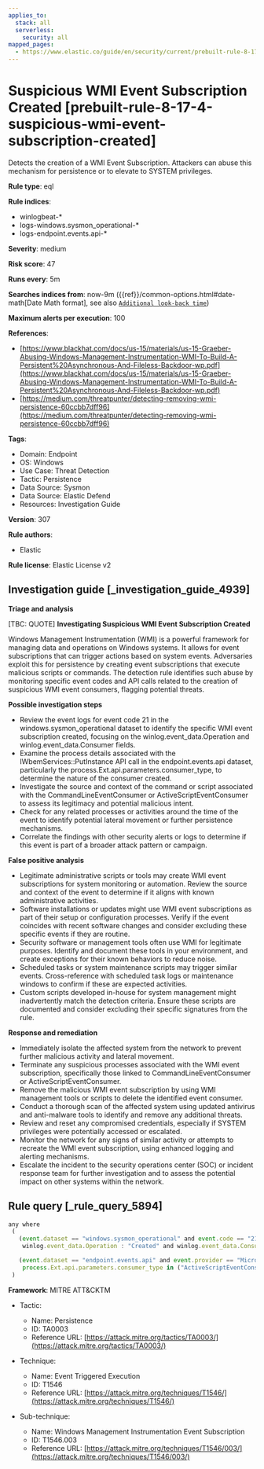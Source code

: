 ```yaml
---
applies_to:
  stack: all
  serverless:
    security: all
mapped_pages:
  - https://www.elastic.co/guide/en/security/current/prebuilt-rule-8-17-4-suspicious-wmi-event-subscription-created.html
---
```


# Suspicious WMI Event Subscription Created [prebuilt-rule-8-17-4-suspicious-wmi-event-subscription-created]

Detects the creation of a WMI Event Subscription. Attackers can abuse this mechanism for persistence or to elevate to SYSTEM privileges.

**Rule type**: eql

**Rule indices**:

* winlogbeat-*
* logs-windows.sysmon_operational-*
* logs-endpoint.events.api-*

**Severity**: medium

**Risk score**: 47

**Runs every**: 5m

**Searches indices from**: now-9m ({{ref}}/common-options.html#date-math[Date Math format], see also [`Additional look-back time`](docs-content://solutions/security/detect-and-alert/create-detection-rule.md#rule-schedule))

**Maximum alerts per execution**: 100

**References**:

* [https://www.blackhat.com/docs/us-15/materials/us-15-Graeber-Abusing-Windows-Management-Instrumentation-WMI-To-Build-A-Persistent%20Asynchronous-And-Fileless-Backdoor-wp.pdf](https://www.blackhat.com/docs/us-15/materials/us-15-Graeber-Abusing-Windows-Management-Instrumentation-WMI-To-Build-A-Persistent%20Asynchronous-And-Fileless-Backdoor-wp.pdf)
* [https://medium.com/threatpunter/detecting-removing-wmi-persistence-60ccbb7dff96](https://medium.com/threatpunter/detecting-removing-wmi-persistence-60ccbb7dff96)

**Tags**:

* Domain: Endpoint
* OS: Windows
* Use Case: Threat Detection
* Tactic: Persistence
* Data Source: Sysmon
* Data Source: Elastic Defend
* Resources: Investigation Guide

**Version**: 307

**Rule authors**:

* Elastic

**Rule license**: Elastic License v2

## Investigation guide [_investigation_guide_4939]

**Triage and analysis**

[TBC: QUOTE]
**Investigating Suspicious WMI Event Subscription Created**

Windows Management Instrumentation (WMI) is a powerful framework for managing data and operations on Windows systems. It allows for event subscriptions that can trigger actions based on system events. Adversaries exploit this for persistence by creating event subscriptions that execute malicious scripts or commands. The detection rule identifies such abuse by monitoring specific event codes and API calls related to the creation of suspicious WMI event consumers, flagging potential threats.

**Possible investigation steps**

* Review the event logs for event code 21 in the windows.sysmon_operational dataset to identify the specific WMI event subscription created, focusing on the winlog.event_data.Operation and winlog.event_data.Consumer fields.
* Examine the process details associated with the IWbemServices::PutInstance API call in the endpoint.events.api dataset, particularly the process.Ext.api.parameters.consumer_type, to determine the nature of the consumer created.
* Investigate the source and context of the command or script associated with the CommandLineEventConsumer or ActiveScriptEventConsumer to assess its legitimacy and potential malicious intent.
* Check for any related processes or activities around the time of the event to identify potential lateral movement or further persistence mechanisms.
* Correlate the findings with other security alerts or logs to determine if this event is part of a broader attack pattern or campaign.

**False positive analysis**

* Legitimate administrative scripts or tools may create WMI event subscriptions for system monitoring or automation. Review the source and context of the event to determine if it aligns with known administrative activities.
* Software installations or updates might use WMI event subscriptions as part of their setup or configuration processes. Verify if the event coincides with recent software changes and consider excluding these specific events if they are routine.
* Security software or management tools often use WMI for legitimate purposes. Identify and document these tools in your environment, and create exceptions for their known behaviors to reduce noise.
* Scheduled tasks or system maintenance scripts may trigger similar events. Cross-reference with scheduled task logs or maintenance windows to confirm if these are expected activities.
* Custom scripts developed in-house for system management might inadvertently match the detection criteria. Ensure these scripts are documented and consider excluding their specific signatures from the rule.

**Response and remediation**

* Immediately isolate the affected system from the network to prevent further malicious activity and lateral movement.
* Terminate any suspicious processes associated with the WMI event subscription, specifically those linked to CommandLineEventConsumer or ActiveScriptEventConsumer.
* Remove the malicious WMI event subscription by using WMI management tools or scripts to delete the identified event consumer.
* Conduct a thorough scan of the affected system using updated antivirus and anti-malware tools to identify and remove any additional threats.
* Review and reset any compromised credentials, especially if SYSTEM privileges were potentially accessed or escalated.
* Monitor the network for any signs of similar activity or attempts to recreate the WMI event subscription, using enhanced logging and alerting mechanisms.
* Escalate the incident to the security operations center (SOC) or incident response team for further investigation and to assess the potential impact on other systems within the network.


## Rule query [_rule_query_5894]

```js
any where
 (
   (event.dataset == "windows.sysmon_operational" and event.code == "21" and
    winlog.event_data.Operation : "Created" and winlog.event_data.Consumer : ("*subscription:CommandLineEventConsumer*", "*subscription:ActiveScriptEventConsumer*")) or

   (event.dataset == "endpoint.events.api" and event.provider == "Microsoft-Windows-WMI-Activity" and process.Ext.api.name == "IWbemServices::PutInstance" and
    process.Ext.api.parameters.consumer_type in ("ActiveScriptEventConsumer", "CommandLineEventConsumer"))
 )
```

**Framework**: MITRE ATT&CKTM

* Tactic:

    * Name: Persistence
    * ID: TA0003
    * Reference URL: [https://attack.mitre.org/tactics/TA0003/](https://attack.mitre.org/tactics/TA0003/)

* Technique:

    * Name: Event Triggered Execution
    * ID: T1546
    * Reference URL: [https://attack.mitre.org/techniques/T1546/](https://attack.mitre.org/techniques/T1546/)

* Sub-technique:

    * Name: Windows Management Instrumentation Event Subscription
    * ID: T1546.003
    * Reference URL: [https://attack.mitre.org/techniques/T1546/003/](https://attack.mitre.org/techniques/T1546/003/)



